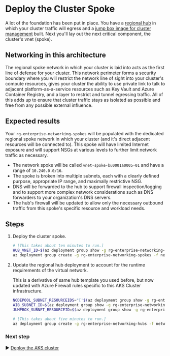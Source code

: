 # Deploy the Cluster Spoke

A lot of the foundation has been put in place. You have a [regional hub](./04-networking-hub.md) in which your cluster traffic will egress and a [jump box image for cluster management](./05-aks-jumpboximage.md) built. Next you'll lay out the next critical component, the cluster's vnet (spoke).

## Networking in this architecture

The regional spoke network in which your cluster is laid into acts as the first line of defense for your cluster. This network perimeter forms a security boundary where you will restrict the network line of sight into your cluster's compute resources, gives your cluster the ability to use private link to talk to adjacent platform-as-a-service resources such as Key Vault and Azure Container Registry, and a layer to restrict and tunnel egressing traffic. All of this adds up to ensure that cluster traffic stays as isolated as possible and free from any possible external influence.

## Expected results

Your `rg-enterprise-networking-spokes` will be populated with the dedicated regional spoke network in which your cluster (and it's direct adjacent resources will be connected to). This spoke will have limited Internet exposure and will support NSGs at various levels to further limit network traffic as necessary.

* The network spoke will be called `vnet-spoke-bu0001a0005-01` and have a range of `10.240.0.0/16`.
* The spoke is broken into multiple subnets, each with a clearly defined purpose, appropriate IP range, and maximally restrictive NSG.
* DNS will be forwarded to the hub to support firewall inspection/logging and to support more complex network considerations such as DNS forwarders to your organization's DNS servers.
* The hub's firewall will be updated to allow only the necessary outbound traffic from this spoke's specific resource and workload needs.

## Steps

1. Deploy the cluster spoke.

   ```bash
   # [This takes about ten minutes to run.]
   HUB_VNET_ID=$(az deployment group show -g rg-enterprise-networking-hubs -n hub-region.v0 --query properties.outputs.hubVnetId.value -o tsv)
   az deployment group create -g rg-enterprise-networking-spokes -f networking/spoke-BU0001A0005-01.json -p location=eastus2 hubVnetResourceId="${HUB_VNET_ID}"
   ```

1. Update the regional hub deployment to account for the runtime requirements of the virtual network.

   This is a derivative of same hub template you used before, but now updated with Azure Firewall rules specific to this AKS Cluster infrastructure.

   ```bash
   NODEPOOL_SUBNET_RESOURCEIDS="['$(az deployment group show -g rg-enterprise-networking-spokes -n spoke-BU0001A0005-01 --query "properties.outputs.nodepoolSubnetResourceIds.value | join ('\',\'',@)" -o tsv)']"
   AIB_SUBNET_ID=$(az deployment group show -g rg-enterprise-networking-spokes -n spoke-BU0001A0005-00 --query properties.outputs.imageBuilderSubnetResourceId.value -o tsv)
   JUMPBOX_SUBNET_RESOURCEID=$(az deployment group show -g rg-enterprise-networking-spokes -n spoke-BU0001A0005-01 --query properties.outputs.jumpboxSubnetResourceId.value -o tsv)

   # [This takes about five minutes to run.]
   az deployment group create -g rg-enterprise-networking-hubs -f networking/hub-region.v2.json -p location=eastus2 aksImageBuilderSubnetResourceId="${AIB_SUBNET_ID}" nodepoolSubnetResourceIds="${NODEPOOL_SUBNET_RESOURCEIDS}" aksJumpboxSubnetResourceId="${JUMPBOX_SUBNET_RESOURCEID}"
   ```

### Next step

:arrow_forward: [Deploy the AKS cluster](./05-aks-cluster.md)
